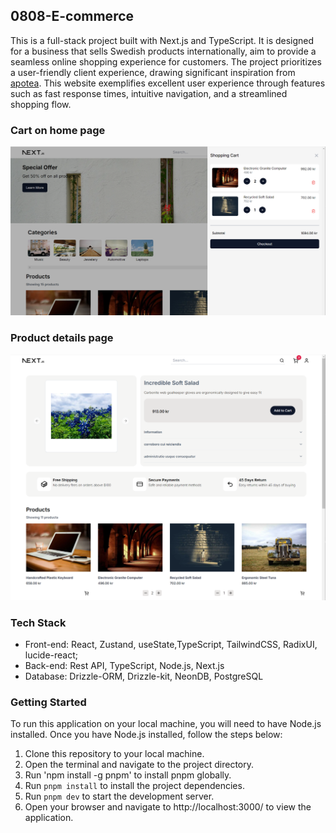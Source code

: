 ## 0808-E-commerce
This is a full-stack project built with Next.js and TypeScript. It is designed for a business that sells Swedish products internationally, aim to provide a seamless online shopping experience for customers.
 The project prioritizes a user-friendly client experience, drawing significant inspiration from [apotea](https://www.apotea.se/). This website exemplifies excellent user experience through features such as fast response times, intuitive navigation, and a streamlined shopping flow.

<!-- This project will be used as a comprehensive e-commerce solution, offering a wide range of features and functionalities. It features a responsive design, ensuring a seamless experience across devices, and incorporates state management with Zustand for efficient data handling. The use of TailwindCSS allows for rapid UI development with a focus on customization and responsiveness. And also the use of React components for efficient expand and reusable code.

Additionally, the project is built with a strong emphasis on performance and scalability, utilizing Next.js for server-side rendering and optimized loading times. The backend is powered by a REST API, providing a flexible and efficient way to manage data interactions. With Drizzle-ORM and PostgreSQL, the project ensures reliable data storage and retrieval, making it suitable for handling a growing catalog of products and user transactions.
 -->
### Cart on home page
![Cart on home page](./public/cart.png)

### Product details page
![Product details page](./public/productDetailPage.png)

### Tech Stack

* Front-end:  React, Zustand, useState,TypeScript, TailwindCSS, RadixUI, lucide-react;
* Back-end:  Rest API, TypeScript, Node.js, Next.js
* Database: Drizzle-ORM, Drizzle-kit, NeonDB, PostgreSQL



### Getting Started
To run this application on your local machine, you will need to have Node.js installed. Once you have Node.js installed, follow the steps below:

1. Clone this repository to your local machine.
2. Open the terminal and navigate to the project directory.
3. Run 'npm install -g pnpm' to install pnpm globally.
3. Run `pnpm install` to install the project dependencies.
4. Run `pnpm dev` to start the development server.
5. Open your browser and navigate to http://localhost:3000/ to view the application.

